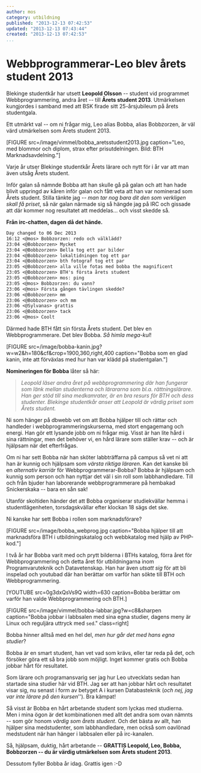 ```yaml
---
author: mos
category: utbildning
published: "2013-12-13 07:42:53"
updated: "2013-12-13 07:43:44"
created: "2013-12-13 07:42:53"
...
```

Webbprogrammerar-Leo blev årets student 2013
==================================

Blekinge studentkår har utsett **Leopold Olsson** -- student vid programmet Webbprogrammering, andra året -- till **Årets student 2013**. Utmärkelsen kungjordes i samband med att BSK firade sitt 25-årsjubileum på årets studentgala.

Ett utmärkt val -- om ni frågar mig, Leo alias Bobba, alias Bobbzorzen, är väl värd utmärkelsen som Årets student 2013.

<!--more-->



[FIGURE src=/image/vimmel/bobba_aretsstudent2013.jpg caption="Leo, med blommor och diplom, strax efter prisutdelningen. Bild: BTH Marknadsavdelning."]

Varje år utser Blekinge studentkår Årets lärare och nytt för i år var att man även utsåg Årets student. 

Inför galan så nämnde Bobba att han skulle gå på galan och att han hade blivit uppringd av kåren inför galan och fått veta att han var nominerad som Årets student. Stilla tänkte jag -- *man tar nog bara dit den som verkligen skall få priset*, så när galan närmade sig så hängde jag på IRC och gissade att där kommer nog resultatet att meddelas... och visst skedde så.

**Från irc-chatten, dagen då det hände.**

```txt
Day changed to 06 Dec 2013
16:12 <@mos> Bobbzorzen: redo och välklädd?
23:04 <@Bobbzorzen> Mycket
23:04 <@Bobbzorzen> Bella tog ett par bilder
23:04 <@Bobbzorzen> lokaltidningen tog ett par
23:04 <@Bobbzorzen> bth fotograf tog ett par
23:05 <@Bobbzorzen> alla ville fotas med bobba the magnificent
23:05 <@Bobbzorzen> BTH's första årets student
23:05 <@Bobbzorzen> mos: ping
23:05 <@mos> Bobbzorzen: du vann?
23:06 <@mos> Första gången tävlingen skedde?
23:06 <@Bobbzorzen> mm
23:06 <@Bobbzorzen> och mm
23:06 <@Sylvanas> grattis              
23:06 <@Bobbzorzen> tack
23:06 <@mos> Coolt
```

Därmed hade BTH fått sin första Årets student. Det blev en Webbprogrammerare. Det blev Bobba. *Så himla mega-kul*!

[FIGURE src=/image/bobba-kanin.jpg?w=w2&h=180&cf&crop=1900,360,right,400 caption="Bobba som en glad kanin, inte att förväxlas med hur han var klädd på studentgalan."]


**Nomineringen för Bobba** låter så här:

> *Leopold läser andra året på webbprogrammering där han fungerar som länk mellan studenterna och lärararna som bl.a. rättningslärare. Han ger stöd till sina medkamrater, är en bra resurs för BTH och dess studenter. Blekinge studentkår anser att Leopold är värdig priset som Årets student.*

Ni som hänger på dbwebb vet om att Bobba hjälper till och rättar och handleder i webbprogrammeringskurserna, med stort engagemang och energi. Han gör ett lysande jobb om ni frågar mig. Visst är han lite hård i sina rättningar, men det behöver vi, en hård lärare som ställer krav -- och är hjälpsam när det efterfrågas.

Om ni har sett Bobba när han sköter labbträffarna på campus så vet ni att han är kunnig och hjälpsam som *värsta riktiga läraren*. Kan det kanske bli en *alternativ karriär* för Webbprogrammerar-Bobba? Bobba är hjälpsam och kunnig som person och han nyttjar det väl i sin roll som labbhandledare. Till och från bjuder han laborerande webbprogrammerare på hembakad Snickerskaka -- bara en sån sak!

Utanför skoltiden händer det att Bobba organiserar studiekvällar hemma i studentlägenheten, torsdagskvällar efter klockan 18 sägs det ske.

Ni kanske har sett Bobba i rollen som marknadsförare?

[FIGURE src=/image/bobba_webprog.jpg caption="Bobba hjälper till att marknadsföra BTH i utbildningskatalog och webbkatalog med hjälp av PHP-kod."]

I två år har Bobba varit med och prytt bilderna i BTHs katalog, förra året för Webbprogrammering och detta året för utbildningarna inom Programvaruteknik och Datavetenskap. Han har även *utsatt sig* för att bli inspelad och youtubad där han berättar om varför han sökte till BTH och Webbprogrammering.

[YOUTUBE src=0g3dxQsVs9Q width=630 caption=Bobba berättar om varför han valde Webbprogrammering och BTH.]


[FIGURE src=/image/vimmel/bobba-labbar.jpg?w=c8&sharpen caption="Bobba jobbar i labbsalen med sina egna studier, dagens meny är Linux och reguljära uttryck med `sed`." class=right]

Bobba hinner alltså med en hel del, *men hur går det med hans egna studier*? 

Bobba är en smart student, han vet vad som krävs, eller tar reda på det, och försöker göra ett så bra jobb som möjligt. Inget kommer gratis och Bobba jobbar hårt för resultatet.

Som lärare och programansvarig ser jag hur Leo utvecklats sedan han startade sina studier här vid BTH. Jag ser att han jobbar hårt och resultatet visar sig, nu senast i form av betyget A i kursen Databasteknik (*och nej, jag var inte lärare på den kursen*''). Bra kämpat! 

Så visst är Bobba en hårt arbetande student som lyckas med studierna. Men i mina ögon är det kombinationen med allt det andra som ovan nämnts -- som gör honom *värdig som årets student*. Och det bästa av allt, han hjälper sina medstudenter, som labbhandledare, men också som oavlönad medstudent när han hänger i labbsalen eller på irc-kanalen. 

Så, hjälpsam, duktig, hårt arbetande -- **GRATTIS Leopold, Leo, Bobba, Bobbzorzen -- du är värdig utmärkelsen som Årets student 2013**. 

Dessutom fyller Bobba år idag. Grattis igen :-D
